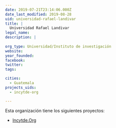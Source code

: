 ```yaml
---
date: 2019-07-21T23:14:06.000Z
date_last_modified: 2019-08-28
uid: universidad-rafael-landivar
title: |
  Universidad Rafael Landivar
legal_name: 
description: |
  
org_type: Universidad/Instituto de investigación
website: 
year_founded: 
facebook: 
twitter: 
tags:

cities: 
  - Guatemala
projects_uids:
  - incytde-org

---
```


Esta organización tiene los siguientes proyectos:

- [Incytde.Org](/proyectos/incytde-org)
